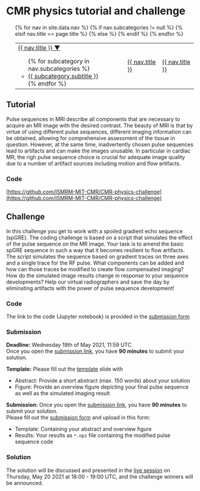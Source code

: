 # CMR physics tutorial and challenge

<nav>
  <ul>
    <table>
    <tr>
    {% for nav in site.data.nav %}
      {% if nav.subcategories != null %}
        <td>
          <a href="{{ site.url }}{{ nav.url }}">{{ nav.title }} ▼</a>
          <ul>
          {% for subcategory in nav.subcategories %}
            <li><a href="{{ site.url }}{{ subcategory.subhref }}">{{ subcategory.subtitle }}</a></li>
          {% endfor %}
          </ul>
        </td>
      {% elsif nav.title == page.title %}
         <td class="active">
           <a href="{{ nav.url }}">{{ nav.title }}</a>
         </td>
      {% else %} 
        <td>
          <a href="{{ site.url }}{{ nav.href }}">{{ nav.title }}</a>
        </td>
      {% endif %}
    {% endfor %}
      </tr>
    </table>
  </ul>
</nav> 

## Tutorial
Pulse sequences in MRI describe all components that are necessary to acquire an MR image with the desired contrast. The beauty of MRI is that by virtue of using different pulse sequences, different imaging information can be obtained, allowing for comprehensive assessment of the tissue in question. However, at the same time, inadvertently chosen pulse sequences lead to artifacts and can make the images unusable. In particular in cardiac MR, the righ pulse sequence choice is crucial for adequate image quality due to a number of artifact sources including motion and flow artifacts.

### Code
[https://github.com/ISMRM-MIT-CMR/CMR-physics-challenge](https://github.com/ISMRM-MIT-CMR/CMR-physics-challenge)

## Challenge
In this challenge you get to work with a spoiled gradient echo sequence (spGRE). The coding challenge is based on a script that simulates the effect of the pulse sequence on the MR image. Your task is to amend the basic spGRE sequence in such a way that it becomes resilient to flow artifacts. The script simulates the sequence based on gradient traces on three axes and a single trace for the RF pulse. What components can be added and how can those traces be modified to create flow compensated imaging? How do the simulated image results change in response to your sequence developments? Help our virtual radiographers and save the day by eliminating artifacts with the power of pulse sequence development!

### Code
The link to the code (Jupyter notebook) is provided in the [submission form](http://form-timer.com/start/db776e75)

### Submission
**Deadline:** Wednesday 19th of May 2021, 11:59 UTC <br/>
Once you open the [submission link](http://form-timer.com/start/db776e75), you have **90 minutes** to submit your solution. 

**Template:** Please fill out the [template](template/ISMRM_MIT_CMR_PhysicsChallenge.potx) slide with 
- Abstract: Provide a short abstract (max. 150 words) about your solution
- Figure: Provide an overview figure depicting your final pulse sequence as well as the simulated imaging result

**Submission:**
Once you open the [submission link](http://form-timer.com/start/db776e75), you have **90 minutes** to submit your solution. <br/>
Please fill out the [submission form](http://form-timer.com/start/db776e75) and upload in this form:
- Template: Containing your abstract and overview figure
- Results: Your results as `*.npz` file containing the modified pulse sequence code

### Solution
The solution will be discussed and presented in the [live session](Awards_Session.md) on Thursday, May 20 2021 at 18:00 - 19:00 UTC, and the challenge winners will be announced.
